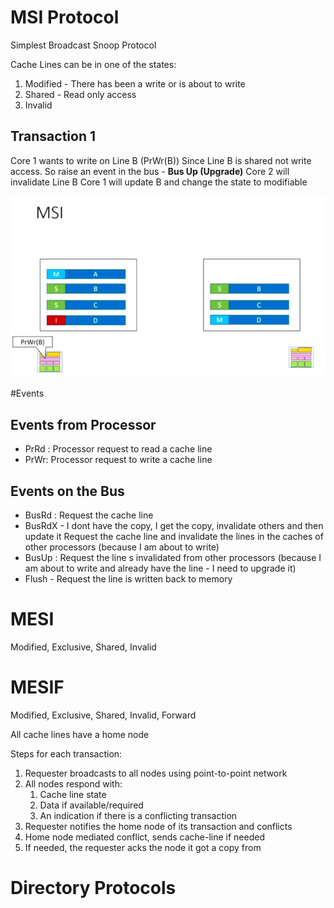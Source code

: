 # MSI Protocol

Simplest Broadcast Snoop Protocol

Cache Lines can be in one of the states:
1. Modified - There has been a write or is about to write
2. Shared - Read only access
3. Invalid

## Transaction 1
Core 1 wants to write on Line B (PrWr(B))
Since Line B is shared not write access. So raise an event in the bus - **Bus Up (Upgrade)**
Core 2 will invalidate Line B
Core 1 will update B and change the state to modifiable

![MSI Protocol](Images/MSI_Protocol.jpg)

#Events

## Events from Processor
* PrRd : Processor request to read a cache line
* PrWr:  Processor request to write a cache line

## Events on the Bus
* BusRd : Request the cache line
* BusRdX - I dont have the copy, I get the copy, invalidate others and then update it
  Request the cache line and invalidate the lines in the caches of other processors (because I am about to write)
* BusUp : Request the line s invalidated from other processors (because I am about to write and already have the line - I need to upgrade it)
* Flush - Request the line is written back to memory

# MESI
Modified, Exclusive, Shared, Invalid

# MESIF
Modified, Exclusive, Shared, Invalid, Forward

All cache lines have a home node

Steps for each transaction:
1. Requester broadcasts to all nodes using point-to-point network
2. All nodes respond with:
   1. Cache line state
   2. Data if available/required
   3. An indication if there is a conflicting transaction
3. Requester notifies the home node of its transaction and conflicts
4. Home node mediated conflict, sends cache-line if needed
5. If needed, the requester acks the node it got a copy from

# Directory Protocols

